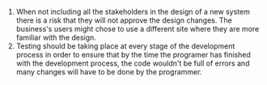 1. When not including all the stakeholders in the design of a new system there is a risk that they will not approve the design changes. The business's users might chose to use a different site where they are more familiar with the design.  
2. Testing should be taking place at every stage of the development process in order to ensure that by the time the programer has finished with the development process, the code wouldn't be full of errors and many changes will have to be done by the programmer. 
